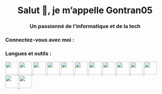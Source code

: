 <h1 align="center">Salut 👋, je m’appelle Gontran05</h1>
<h3 align="center">Un passionné de l'informatique et de la tech</h3>

<h3 align="left">Connectez-vous avec moi :</h3>
<p align="left">
</p>

<h3 align="left">Langues et outils :</h3>
<p align="gauche"> <a href="https://www.arduino.cc/ » target="_blank » rel="noreferrer"> <img src="https://cdn.worldvectorlogo.com/logos/arduino-1.svg » alt="arduino » width="40 » height="40"/> </a> <a href="https://www.blender.org/ » target="_blank » rel="noreferrer"> <img src="https://download.blender.org/branding/community/blender_community_badge_white.svg » alt="blender » width="40 » height="40"/> </a> <a href="https://www.cprogramming.com/ » target="_blank » rel="noreferrer"> <img src="https://raw.githubusercontent.com/devicons/devicon/master/icons/c/c-original.svg » alt="c » width="40 » height="40"/> </a> <a href="https://www.w3schools.com/cpp/ » target="_blank » rel="noreferrer"> <img src="https://raw.githubusercontent.com/devicons/devicon/master/icons/cplusplus/cplusplus-original.svg » alt="cplusplus » width="40 » height="40"/> </a> <a href="https://www.w3schools.com/css/ » target="_blank » rel="noreferrer"> <img src="https://raw.githubusercontent.com/devicons/devicon/master/icons/css3/css3-original-wordmark.svg » alt="css3 » width="40 » height="40"/> </a> <a href="https://dart.dev » target="_blank » rel="noreferrer"> <img src="https://www.vectorlogo.zone/logos/dartlang/dartlang-icon.svg » alt="fléchette » width="40 » height="40"/> </a> <a href="https://flutter.dev » target="_blank » rel="noreferrer"> <img src="https://www.vectorlogo.zone/logos/flutterio/flutterio-icon.svg » alt="flutter » width="40 » height="40"/> </a> <a href="https://www.w3.org/html/ » target="_blank » rel="noreferrer"> <img src="https://raw.githubusercontent.com/devicons/devicon/master/icons/html5/html5-original-wordmark.svg » alt="html5 » width="40 » height="40"/> </a> <a href="https://www.adobe.com/in/products/illustrator.html » target="_blank » rel="noreferrer"> <img src="https://www.vectorlogo.zone/logos/adobe_illustrator/adobe_illustrator-icon.svg » alt="illustrator » width="40 » height="40"/> </a> <a href="https://www.linux.org/ » target="_blank » rel="noreferrer"> <img src="https://raw.githubusercontent.com/devicons/devicon/master/icons/linux/linux-original.svg » alt="linux » width="40 » height="40"/> </a> <a href="https://www.mathworks.com/ » target="_blank » rel="noreferrer"> <img src="https://upload.wikimedia.org/wikipedia/commons/2/21/Matlab_Logo.png » alt="matlab » width="40 » height="40"/> </a> <a href="https://www.photoshop.com/en » target="_blank » rel="noreferrer"> <img src="https://raw.githubusercontent.com/devicons/devicon/master/icons/photoshop/photoshop-line.svg » alt="photoshop » width="40 » height="40"/> </a> <a href="https://www.python.org » target="_blank » rel="noreferrer"> <img src="https://raw.githubusercontent.com/devicons/devicon/master/icons/python/python-original.svg » alt="python » width="40 » height="40"/> </a> </p>

